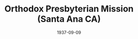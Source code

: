 ---
date: &id001 1937-09-09
end_date: null
location:
  address: 1120 N. Olive Street
  city: Santa Ana
  state: CA
minister:
- end: 1940-04-18
  name: Lynne Wade
  start: 1938-01-01
  type: Pastor
ministers:
- Lynne Wade
name: Orthodox Presbyterian Mission
names:
- end: 1940-04-18
  name: Orthodox Presbyterian Mission
  start: 1937-09-09
origination_date: *id001
raw_data: 'AR    Santa Ana

  Orthodox Presbyterian Mission  (September 9, 1937-April 18, 1940)

  1120 N. Olive Street

  Pastor: Lynne Wade, 1938-40

  '
received_from: null
states:
- CA
status:
  active: false
  end_date: 1940-04-18
  reason: null
  received_from: null
  withdrawal_to: null
title: Orthodox Presbyterian Mission (Santa Ana CA)
year_established:
- 1937

---
